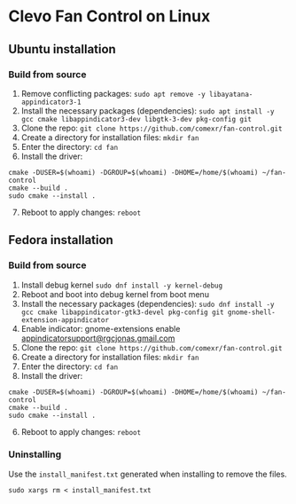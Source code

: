 # Clevo Fan Control on Linux

## Ubuntu installation

### Build from source
1. Remove conflicting packages: `sudo apt remove -y libayatana-appindicator3-1`
2. Install the necessary packages (dependencies): `sudo apt install -y gcc cmake libappindicator3-dev libgtk-3-dev pkg-config git`
3. Clone the repo: `git clone https://github.com/comexr/fan-control.git`
4. Create a directory for installation files: `mkdir fan`
5. Enter the directory: `cd fan`
6. Install the driver: 
```shell
cmake -DUSER=$(whoami) -DGROUP=$(whoami) -DHOME=/home/$(whoami) ~/fan-control
cmake --build .
sudo cmake --install .
```
7. Reboot to apply changes: `reboot`

## Fedora installation
### Build from source
1. Install debug kernel `sudo dnf install -y kernel-debug`
2. Reboot and boot into debug kernel from boot menu
3. Install the necessary packages (dependencies): `sudo dnf install -y gcc cmake libappindicator-gtk3-devel pkg-config git gnome-shell-extension-appindicator`
4. Enable indicator: gnome-extensions enable appindicatorsupport@rgcjonas.gmail.com
5. Clone the repo: `git clone https://github.com/comexr/fan-control.git`
6. Create a directory for installation files: `mkdir fan`
7. Enter the directory: `cd fan`
8. Install the driver: 
```shell
cmake -DUSER=$(whoami) -DGROUP=$(whoami) -DHOME=/home/$(whoami) ~/fan-control
cmake --build .
sudo cmake --install .
```
6. Reboot to apply changes: `reboot`

### Uninstalling

Use the `install_manifest.txt` generated when installing to remove the
files.

```shell
sudo xargs rm < install_manifest.txt
```
